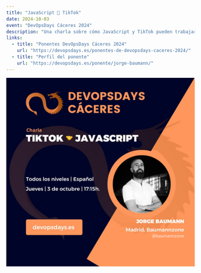 ```yaml
---
title: "JavaScript 🤝 TikTok"
date: 2024-10-03
event: "DevOpsDays Cáceres 2024"
description: "Una charla sobre cómo JavaScript y TikTok pueden trabajar juntos para crear experiencias únicas"
links:
  - title: "Ponentes DevOpsDays Cáceres 2024"
    url: "https://devopsdays.es/ponentes-de-devopsdays-caceres-2024/"
  - title: "Perfil del ponente"
    url: "https://devopsdays.es/ponente/jorge-baumann/"
---
```


![JavaScript 🤝 TikTok - DevOpsDays Cáceres](../../assets/talks/javascript-tiktok-devopsdays/main.png)
